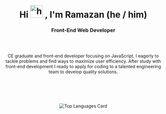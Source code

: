 <h1 align="center">
  Hi 
  <img src="https://user-images.githubusercontent.com/1303154/88677602-1635ba80-d120-11ea-84d8-d263ba5fc3c0.gif" height="40px" alt="hi">
  , I'm Ramazan (he / him)
</h1>

<h3 align="center">Front-End Web Developer</h3><br>

<br>

<p align="center">CE graduate and front-end developer focusing on JavaScript. I eagerly to tackle problems and find ways to
maximize user efficiency. After study with front-end development I ready to apply for coding to a talented
engineering team to develop quality solutions.
</p>

<br>

<div align="center">

<br > <br >

![Top Languages Card](https://github-readme-stats.vercel.app/api/top-langs/?username=nastakalow&theme=graywhite&layout=compact&langs_count=3)

<div>
